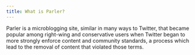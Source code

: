 ```yaml
---
title: What is Parler?
---
```


Parler is a microblogging site, similar in many ways to Twitter, that became popular among right-wing and conservative users when Twitter began to more strongly enforce content and community standards, a process which lead to the removal of content that violated those terms.